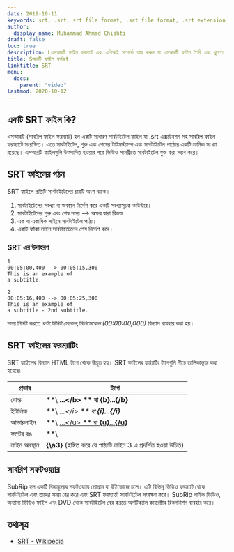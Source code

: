 ```yaml
---
date: 2019-10-11
keywords: srt, .srt, srt file format, .srt file format, .srt extension, srt extension
author:
  display_name: Muhammad Ahmad Chishti
draft: false
toc: true
description: Lএসআরটি ফাইল ফরম্যাট এবং এপিআই সম্পর্কে আয় করুন যা এসআরটি ফাইল তৈরি এবং খুলতে পারেs.
title: Sআরটি ফাইল ফর্মat
linktitle: SRT
menu:
  docs:
    parent: "video"
lastmod: 2020-10-12
---
```


## একটি SRT ফাইল কি? ##

এসআরটি (সাবরিপ ফাইল ফরম্যাট) হল একটি সাধারণ সাবটাইটেল ফাইল যা .srt এক্সটেনশন সহ সাবরিপ ফাইল ফরম্যাটে সংরক্ষিত। এতে সাবটাইটেল, শুরু এবং শেষের টাইমস্ট্যাম্প এবং সাবটাইটেল পাঠ্যের একটি ক্রমিক সংখ্যা রয়েছে। এসআরটি ফাইলগুলি উত্পাদিত হওয়ার পরে ভিডিও সামগ্রীতে সাবটাইটেল যুক্ত করা সম্ভব করে।

## SRT ফাইলের গঠন ##

SRT ফাইলে প্রতিটি সাবটাইটেলের চারটি অংশ থাকে।

1. সাবটাইটেলের সংখ্যা বা অবস্থান নির্দেশ করে একটি সংখ্যাসূচক কাউন্টার।
1. সাবটাইটেলের শুরু এবং শেষ সময় --> অক্ষর দ্বারা বিভক্ত
1. এক বা একাধিক লাইনে সাবটাইটেল পাঠ্য।
1. একটি ফাঁকা লাইন সাবটাইটেলের শেষ নির্দেশ করে।

### SRT এর উদাহরণ ###

```
1
00:05:00,400 --> 00:05:15,300
This is an example of
a subtitle.

2
00:05:16,400 --> 00:05:25,300
This is an example of
a subtitle - 2nd subtitle.
```

সময় নির্দিষ্ট করতে *ঘন্টা:মিনিট:সেকেন্ড,মিলিসেকেন্ড (00:00:00,000)* বিন্যাস ব্যবহার করা হয়।

## SRT ফাইলের ফরম্যাটিং ##

SRT ফাইলের বিন্যাস HTML ট্যাগ থেকে উদ্ভূত হয়। SRT ফাইলের ফর্ম্যাটিং ট্যাগগুলি নীচে তালিকাভুক্ত করা হয়েছে৷

| প্রভাব | ট্যাগ |
| --- | --- |
|বোল্ড|**\ <b>...\</b> ** বা {b}...{/b}|
|ইটালিক|**\ <i>...\</i> ** বা **{i}...{/i}**|
|আন্ডারলাইন|**\ <u>...\</u> ** বা **{u}...{/u}**|
|ফন্টের রঙ |**\ <font color=white>...\</font> **|
|লাইন অবস্থান|**{\a3}** (ইঙ্গিত করে যে পাঠ্যটি লাইন 3 এ প্রদর্শিত হওয়া উচিত)

## সাবরিপ সফটওয়্যার ##

SubRip হল একটি বিনামূল্যের সফটওয়্যার প্রোগ্রাম যা উইন্ডোজে চলে। এটি বিভিন্ন ভিডিও ফরম্যাট থেকে সাবটাইটেল এবং তাদের সময় বের করে এবং SRT ফরম্যাটে সাবটাইটেল সংরক্ষণ করে। SubRip লাইভ ভিডিও, অন্যান্য ভিডিও ফাইল এবং DVD থেকে সাবটাইটেল বের করতে অপটিক্যাল ক্যারেক্টার রিকগনিশন ব্যবহার করে।

## তথ্যসূত্র ##

- [SRT - Wikipedia](https://en.wikipedia.org/wiki/SubRip)
